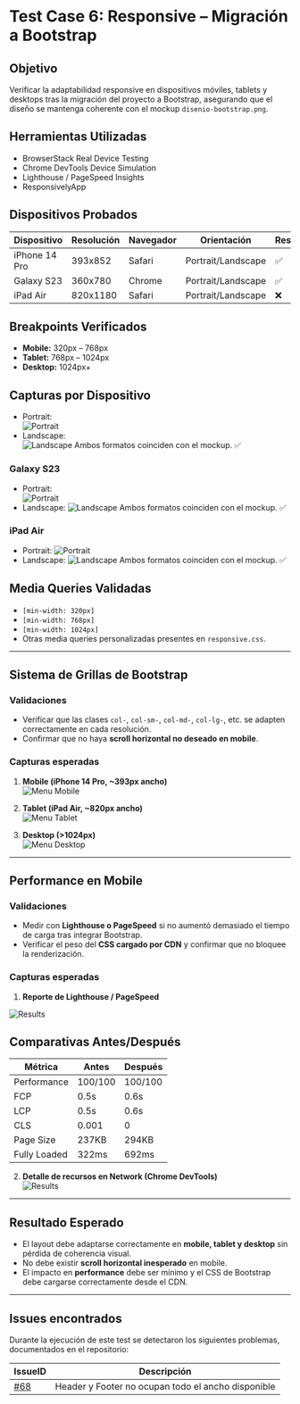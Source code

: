 # Test Case 6: Responsive – Migración a Bootstrap

## Objetivo
Verificar la adaptabilidad responsive en dispositivos móviles, tablets y desktops tras la migración del proyecto a Bootstrap, asegurando que el diseño se mantenga coherente con el mockup `disenio-bootstrap.png`.

## Herramientas Utilizadas
- BrowserStack Real Device Testing
- Chrome DevTools Device Simulation
- Lighthouse / PageSpeed Insights
- ResponsivelyApp

## Dispositivos Probados
| Dispositivo   | Resolución | Navegador | Orientación         | Resultado |
|---------------|------------|-----------|---------------------|-----------|
| iPhone 14 Pro | 393x852    | Safari    | Portrait/Landscape  | ✅ |
| Galaxy S23    | 360x780    | Chrome    | Portrait/Landscape  | ✅ |
| iPad Air      | 820x1180   | Safari    | Portrait/Landscape  | ❌ |

## Breakpoints Verificados
- **Mobile:** 320px – 768px  
- **Tablet:** 768px – 1024px  
- **Desktop:** 1024px+  

## Capturas por Dispositivo
- Portrait:  
![Portrait](../screenshots/iphone_14_pro_portrait_2.jpeg)
- Landscape:  
![Landscape](../screenshots/iphone_14_pro_landscape_2.jpeg)
Ambos formatos coinciden con el mockup. ✅

### Galaxy S23
- Portrait:  
![Portrait](../screenshots/s23_portrait_2.jpg)
- Landscape:
![Landscape](../screenshots/s23_landscape_2.jpg)
Ambos formatos coinciden con el mockup. ✅

### iPad Air
- Portrait:
![Portrait](../screenshots/ipad_air_portrait_2.jpeg)
- Landscape:
![Landscape](../screenshots/ipad_air_landscape_2.jpeg)
Ambos formatos coinciden con el mockup. ✅

## Media Queries Validadas
- `[min-width: 320px]`  
- `[min-width: 768px]`  
- `[min-width: 1024px]`  
- Otras media queries personalizadas presentes en `responsive.css`.  

---

## Sistema de Grillas de Bootstrap
### Validaciones
- Verificar que las clases `col-`, `col-sm-`, `col-md-`, `col-lg-`, etc. se adapten correctamente en cada resolución.  
- Confirmar que no haya **scroll horizontal no deseado en mobile**.  

### Capturas esperadas
1. **Mobile (iPhone 14 Pro, ~393px ancho)**  
    ![Menu Mobile](../screenshots/menu_mobile.jpeg)

2. **Tablet (iPad Air, ~820px ancho)**  
   ![Menu Tablet](../screenshots/menu_tablet.jpeg)  

3. **Desktop (>1024px)**  
    ![Menu Desktop](../screenshots/menu_desktop.png)

---

## Performance en Mobile
### Validaciones
- Medir con **Lighthouse o PageSpeed** si no aumentó demasiado el tiempo de carga tras integrar Bootstrap.  
- Verificar el peso del **CSS cargado por CDN** y confirmar que no bloquee la renderización.  

### Capturas esperadas
1. **Reporte de Lighthouse / PageSpeed**  

![Results](../screenshots/results_lighthouse.png)  

## Comparativas Antes/Después
| Métrica         | Antes  | Después |
|-----------------|--------|---------|
| Performance     | 100/100| 100/100 |
| FCP             | 0.5s   | 0.6s |
| LCP             | 0.5s   | 0.6s |
| CLS             | 0.001  | 0 |
| Page Size       | 237KB  | 294KB |
| Fully Loaded    | 322ms  | 692ms |

2. **Detalle de recursos en Network (Chrome DevTools)**  
![Results](../screenshots/size_bootstrap.png)

---

## Resultado Esperado
- El layout debe adaptarse correctamente en **mobile, tablet y desktop** sin pérdida de coherencia visual.  
- No debe existir **scroll horizontal inesperado** en mobile.  
- El impacto en **performance** debe ser mínimo y el CSS de Bootstrap debe cargarse correctamente desde el CDN.

----
## Issues encontrados
Durante la ejecución de este test se detectaron los siguientes problemas, documentados en el repositorio:  

| IssueID | Descripción 
|----|-------------|
| [#68](https://github.com/ramiromarcosmorales/emiti-web/issues/68) | Header y Footer no ocupan todo el ancho disponible